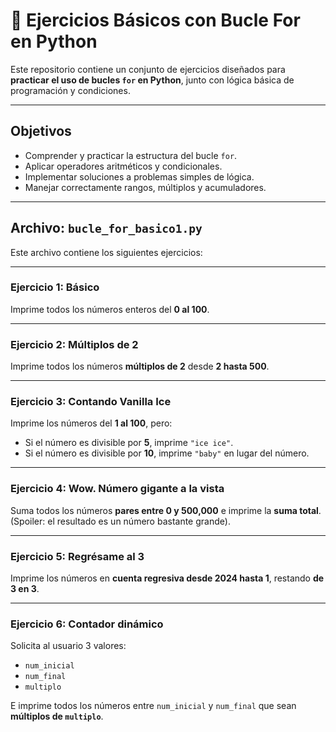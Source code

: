 # 🔁 Ejercicios Básicos con Bucle For en Python

Este repositorio contiene un conjunto de ejercicios diseñados para **practicar el uso de bucles `for` en Python**, junto con lógica básica de programación y condiciones.

---

## Objetivos

- Comprender y practicar la estructura del bucle `for`.
- Aplicar operadores aritméticos y condicionales.
- Implementar soluciones a problemas simples de lógica.
- Manejar correctamente rangos, múltiplos y acumuladores.

---

## Archivo: `bucle_for_basico1.py`

Este archivo contiene los siguientes ejercicios:

---

### Ejercicio 1: Básico
Imprime todos los números enteros del **0 al 100**.

---

### Ejercicio 2: Múltiplos de 2
Imprime todos los números **múltiplos de 2** desde **2 hasta 500**.

---

### Ejercicio 3: Contando Vanilla Ice
Imprime los números del **1 al 100**, pero:

- Si el número es divisible por **5**, imprime `"ice ice"`.
- Si el número es divisible por **10**, imprime `"baby"` en lugar del número.

---

### Ejercicio 4: Wow. Número gigante a la vista
Suma todos los números **pares entre 0 y 500,000** e imprime la **suma total**.  
(Spoiler: el resultado es un número bastante grande).

---

### Ejercicio 5: Regrésame al 3
Imprime los números en **cuenta regresiva desde 2024 hasta 1**, restando **de 3 en 3**.

---

### Ejercicio 6: Contador dinámico
Solicita al usuario 3 valores:

- `num_inicial`
- `num_final`
- `multiplo`

E imprime todos los números entre `num_inicial` y `num_final` que sean **múltiplos de `multiplo`**.


